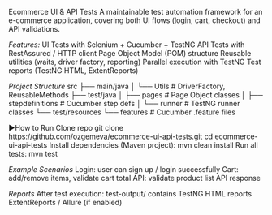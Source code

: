 Ecommerce UI & API Tests
A maintainable test automation framework for an e-commerce application, covering both UI flows (login, cart, checkout) and API validations.

*Features:*
UI Tests with Selenium + Cucumber + TestNG
API Tests with RestAssured / HTTP client
Page Object Model (POM) structure
Reusable utilities (waits, driver factory, reporting)
Parallel execution with TestNG
Test reports (TestNG HTML, ExtentReports)

*Project Structure*
src
 ├── main/java
 │    └── Utils          # DriverFactory, ReusableMethods
 ├── test/java
 │    ├── pages          # Page Object classes
 │    ├── stepdefinitions # Cucumber step defs
 │    └── runner         # TestNG runner classes
 └── test/resources
      └── features       # Cucumber .feature files

▶How to Run
Clone repo
git clone https://github.com/ozgemeva/ecommerce-ui-api-tests.git
cd ecommerce-ui-api-tests
Install dependencies (Maven project):
mvn clean install
Run all tests:
mvn test

*Example Scenarios*
Login: user can sign up / login successfully
Cart: add/remove items, validate cart total
API: validate product list API response

*Reports*
After test execution:
test-output/ contains TestNG HTML reports
ExtentReports / Allure (if enabled)
